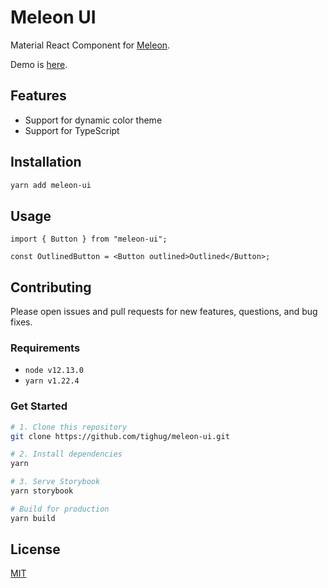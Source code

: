 # Meleon UI

Material React Component for [Meleon](https://github.com/tighug/meleon).

Demo is [here](https://tighug.github.io/meleon-ui).

## Features

- Support for dynamic color theme
- Support for TypeScript

## Installation

```bash
yarn add meleon-ui
```

## Usage

```tsx
import { Button } from "meleon-ui";

const OutlinedButton = <Button outlined>Outlined</Button>;
```

## Contributing

Please open issues and pull requests for new features, questions, and bug fixes.

### Requirements

- `node v12.13.0`
- `yarn v1.22.4`

### Get Started

```bash
# 1. Clone this repository
git clone https://github.com/tighug/meleon-ui.git

# 2. Install dependencies
yarn

# 3. Serve Storybook
yarn storybook

# Build for production
yarn build
```

## License

[MIT](LICENSE)
